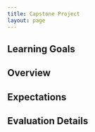 ```yaml
---
title: Capstone Project
layout: page
---
```


## Learning Goals


## Overview


## Expectations


## Evaluation Details

